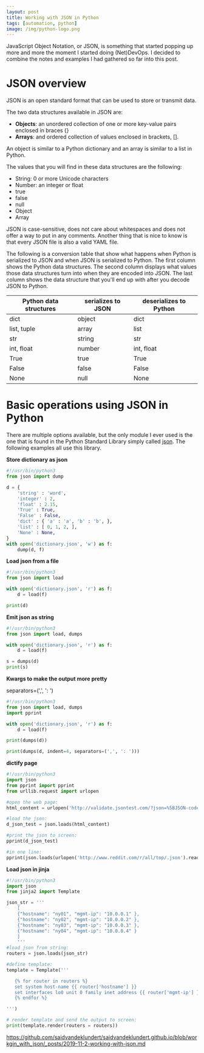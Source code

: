 ```yaml
---
layout: post
title: Working with JSON in Python
tags: [automation, python]
image: /img/python-logo.png
---
```


JavaScript Object Notation, or JSON, is something that started popping up more and more the moment I started doing (Net)DevOps. I decided to combine the notes and examples I had gathered so far into this post.


JSON overview
=============

JSON is an open standard format that can be used to store or transmit data. 

The two data structures available in JSON are:
-	<b>Objects</b>: an unordered collection of one or more key-value pairs enclosed in braces {}
-	<b>Arrays</b>: and ordered collection of values enclosed in brackets, [].

An object is similar to a Python dictionary and an array is similar to a list in Python.

The values that you will find in these data structures are the following:
-	String: 0 or more Unicode characters
-	Number: an integer or float
-	true
-	false
-	null
-	Object
-	Array

JSON is case-sensitive, does not care about whitespaces and does not offer a way to put in any comments. Another thing that is nice to know is that every JSON file is also a valid YAML file.

The following is a conversion table that show what happens when Python is serialized to JSON and when JSON is serialized to Python. The first column shows the Python data structures. The second column displays what values those data structures turn into when they are encoded into JSON. The last column shows the data structure that you'll end up with after you decode JSON to Python.


| Python data structures | serializes to JSON | deserializes to Python |
| ---------------------- | ------------------ | ---------------------- |
| dict                   | object             | dict                   |
| list, tuple            | array              | list                   |
| str                    | string             | str                    |
| int, float             | number             | int, float             |
| True                   | true               | True                   |
| False                  | false              | False                  |
| None                   | null               | None                   |


Basic operations using JSON in Python
=====================================

There are multiple options available, but the only module I ever used is the one that is found in the Python Standard Library simply called [json](https://docs.python.org/3/library/json.html). The following examples all use this library.


<b>Store dictionary as json</b>


```python
#!/usr/bin/python3
from json import dump

d = {
    'string' : 'word',
    'integer' : 2,
    'float' : 2.15,
    'True' : True,
    'False' : False,
    'dict' : { 'a' : 'a', 'b' : 'b', },
    'list' : [ 0, 1, 2, ],
    'None' : None,
}
with open('dictionary.json', 'w') as f:
    dump(d, f)
```

<b>Load json from a file</b>

```python
#!/usr/bin/python3
from json import load

with open('dictionary.json', 'r') as f:    
    d = load(f)

print(d)
```

<b>Emit json as string</b>

```python
#!/usr/bin/python3
from json import load, dumps

with open('dictionary.json', 'r') as f:    
    d = load(f)

s = dumps(d)
print(s)

```


<b>Kwargs to make the output more pretty</b>

separators=(',', ': ')

```python
#!/usr/bin/python3
from json import load, dumps
import pprint

with open('dictionary.json', 'r') as f:    
    d = load(f)

print(dumps(d))

print(dumps(d, indent=4, separators=(',', ': ')))
```

<b>dictify page</b>


```python
#!/usr/bin/python3
import json
from pprint import pprint
from urllib.request import urlopen

#open the web page:
html_content = urlopen('http://validate.jsontest.com/?json=%5BJSON-code-to-validate%5D').read()  

#load the json:
d_json_test = json.loads(html_content)

#print the json to screen:
pprint(d_json_test)

#in one line:
pprint(json.loads(urlopen('http://www.reddit.com/r/all/top/.json').read()))
```

<b>Load json in jinja</b>


```python
#!/usr/bin/python3
import json
from jinja2 import Template

json_str = '''
    [
    {"hostname": "ny01", "mgmt-ip": "10.0.0.1" }, 
    {"hostname": "ny02", "mgmt-ip": "10.0.0.2" }, 
    {"hostname": "ny03", "mgmt-ip": "10.0.0.3" }, 
    {"hostname": "ny04", "mgmt-ip": "10.0.0.4" }
    ]
    '''
#load json from string:
routers = json.loads(json_str)

#define template:
template = Template('''

   {% for router in routers %}
   set system host-name {{ router['hostname'] }}
   set interfaces lo0 unit 0 family inet address {{ router['mgmt-ip'] }} primary
   {% endfor %}

''')

# render template and send the output to screen:
print(template.render(routers = routers))
```


https://github.com/saidvandeklundert/saidvandeklundert.github.io/blob/workgin_with_json/_posts/2019-11-2-working-with-json.md
